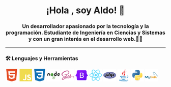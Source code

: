 <div id="header" align="center">
    <h1 align="center">¡Hola , soy Aldo! 👋</h1>
    <h3 align="center">
        Un desarrollador apasionado por la tecnología y la programación. 
        Estudiante de Ingeniería en Ciencias y Sistemas y con un gran interés en el desarrollo web.👨‍💻
    </h3>
</div>

---

<div align="left">
    <h3>🛠 Lenguajes y Herramientas</h3>
    <div>
        <img src="https://github.com/devicons/devicon/blob/master/icons/html5/html5-plain.svg" 
        alt="HTML5" width="40" height="40">
        <img src="https://github.com/devicons/devicon/blob/master/icons/javascript/javascript-plain.svg"
        alt="JavaScript" width="40" height="40">
        <img src="https://github.com/devicons/devicon/blob/master/icons/css3/css3-plain.svg"
        alt="CSS3" width="40" height="40">
        <img src="https://github.com/devicons/devicon/blob/master/icons/nodejs/nodejs-original-wordmark.svg"
        alt="NodeJS" width="40" height="40">
        <img src="https://github.com/devicons/devicon/blob/master/icons/sass/sass-original.svg"
        alt="SASS" width="40" height="40">
        <img src="https://github.com/devicons/devicon/blob/master/icons/bootstrap/bootstrap-original.svg"
        alt="Bootstrap" width="40" height="40">
        <img src="https://github.com/devicons/devicon/blob/master/icons/react/react-original.svg"
        alt="React" width="40" height="40">
        <img src="https://github.com/devicons/devicon/blob/master/icons/php/php-original.svg"
        alt="PHP" width="40" height="40">
        <img src="https://github.com/devicons/devicon/blob/master/icons/java/java-original.svg"
        alt="Java" width="40" height="40">
        <img src="https://github.com/devicons/devicon/blob/master/icons/python/python-original.svg"
        alt="Python" width="40" height="40">
        <img src="https://github.com/devicons/devicon/blob/master/icons/mysql/mysql-original-wordmark.svg"
        alt="MySQL" width="40" height="40">
    </div>
</div>
